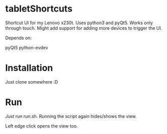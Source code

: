 tabletShortcuts
===============

Shortcut UI for my Lenovo x230t. Uses python3 and pyQt5.
Works only through touch. Might add support for adding more devices to trigger the UI.

Depends on:

pyQt5
python-evdev


Installation
============

Just clone somewhere :D


Run
===

Just run run.sh. Running the script again hides/shows the view.

Left edge click opens the view too.